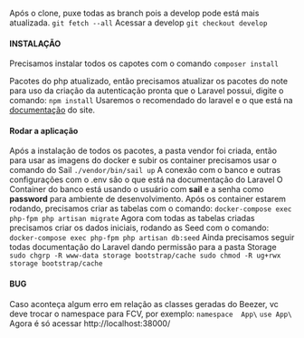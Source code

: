 
Após o clone, puxe todas as branch pois a develop pode está mais atualizada.
`git fetch --all`
Acessar a develop
 `git checkout develop`

#### INSTALAÇÃO
Precisamos instalar todos os capotes com o comando
`composer install`

Pacotes do php atualizado, então precisamos atualizar os pacotes do note para uso da criação da autenticação pronta que o Laravel possui, digite o comando:
`npm install`
Usaremos o recomendado do laravel e o que está na [documentação](https://laravel.com/docs/9.x/starter-kits) do site.

#### Rodar a aplicação
Após a instalação de todos os pacotes, a pasta vendor foi criada, então para usar as imagens do docker e subir os container precisamos usar o comando do Sail
`./vendor/bin/sail up`
A conexão com o banco e outras configurações com o .env são o que está na documentação do Laravel
O Container do banco está usando o usuário com **sail** e a senha como **password** para ambiente de desenvolvimento.
Após os container estarem rodando, precisamos criar as tabelas com o comando:
`docker-compose exec php-fpm php artisan migrate`
Agora com todas as tabelas criadas precisamos criar os dados iniciais, rodando as Seed com o comando:
`docker-compose exec php-fpm php artisan db:seed`
Ainda precisamos seguir todas documentação do Laravel dando permissão para a pasta Storage
`sudo chgrp -R www-data storage bootstrap/cache
 sudo chmod -R ug+rwx storage bootstrap/cache`
#### BUG
Caso aconteça algum erro em relação as classes geradas do Beezer, vc deve trocar o namespace para  FCV, por exemplo:
`namespace  App\`
`use App\ `
Agora é só acessar http://localhost:38000/




